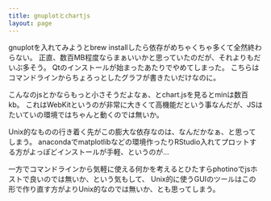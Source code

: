 ```yaml
---
title: gnuplotとchartjs
layout: page
---
```


gnuplotを入れてみようとbrew installしたら依存がめちゃくちゃ多くて全然終わらない。
正直、数百MB程度ならまぁいいかと思っていたのだが、それよりもだいぶ多そう。
Qtのインストールが始まったあたりでやめてしまった。
こちらはコマンドラインからちょろっとしたグラフが書きたいだけなのに。

こんなのjsとかならもっと小さそうだよなぁ、とchart.jsを見るとminは数百kb。
これはWebKitというのが非常に大きくて高機能だという事なんだが、JSはたいていの環境ではちゃんと動くのでは無いか。

Unix的なものの行き着く先がこの膨大な依存なのは、なんだかなぁ、と思ってしまう。
anacondaでmatplotlibなどの環境作ったりRStudio入れてプロットする方がよっぽどインストールが手軽、というのが…

一方でコマンドラインから気軽に使える何かを考えるとひたすらphotinoでjsホストで良いのでは無いか、という気もして、
Unix的に使うGUIのツールはこの形で作り直す方がよりUnix的なのでは無いか、とも思ってしまう。